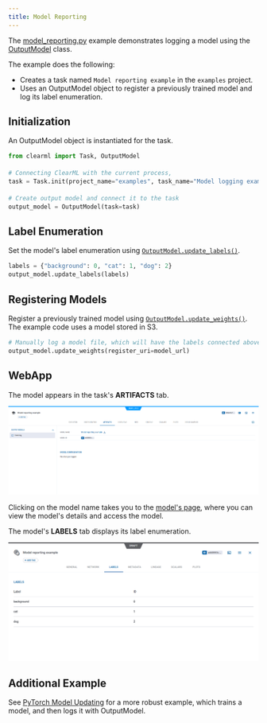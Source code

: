 ```yaml
---
title: Model Reporting
---
```


The [model_reporting.py](https://github.com/clearml/clearml/blob/master/examples/reporting/model_reporting.py) example 
demonstrates logging a model using the [OutputModel](../../references/sdk/model_outputmodel.md) 
class. 

The example does the following:
* Creates a task named `Model reporting example` in the `examples` project.
* Uses an OutputModel object to register a previously trained model and log its label enumeration.

## Initialization
An OutputModel object is instantiated for the task. 

```python
from clearml import Task, OutputModel

# Connecting ClearML with the current process,
task = Task.init(project_name="examples", task_name="Model logging example")
 
# Create output model and connect it to the task
output_model = OutputModel(task=task)
```

## Label Enumeration

Set the model's label enumeration using [`OutputModel.update_labels()`](../../references/sdk/model_outputmodel.md#update_labels).

```python
labels = {"background": 0, "cat": 1, "dog": 2}
output_model.update_labels(labels)
```

## Registering Models
Register a previously trained model using [`OutputModel.update_weights()`](../../references/sdk/model_outputmodel.md#update_weights). 
The example code uses a model stored in S3.

```python
# Manually log a model file, which will have the labels connected above
output_model.update_weights(register_uri=model_url)
```

## WebApp
The model appears in the task's **ARTIFACTS** tab.

![Task artifacts](../../img/examples_model_logging_artifacts.png)

Clicking on the model name takes you to the [model's page](../../webapp/webapp_model_viewing.md), where you can view the 
model's details and access the model.

The model's **LABELS** tab displays its label enumeration.

![Model Labels tab](../../img/examples_model_logging_labels.png)

## Additional Example

See [PyTorch Model Updating](../frameworks/pytorch/model_updating.md) for a more robust example, which trains a model, 
and then logs it with OutputModel.
